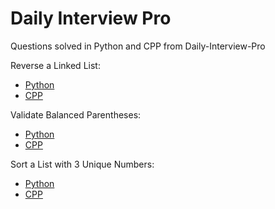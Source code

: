 # Daily Interview Pro
 Questions solved in Python and CPP from Daily-Interview-Pro
<div>
 Reverse a Linked List: 
 <ul>
  <li><a href="https://github.com/anishmo99/DailyInterviewPro/blob/master/reverseLinkedList.py">Python</a></li>
  <li><a href="https://github.com/anishmo99/DailyInterviewPro/blob/master/reverseLinkedList.cpp">CPP</a></li></ul>
</div>
<div>
 Validate Balanced Parentheses: 
 <ul>
  <li><a href="https://github.com/anishmo99/DailyInterviewPro/blob/master/validateBalancedParentheses.py">Python</a></li>
  <li><a href="https://github.com/anishmo99/DailyInterviewPro/blob/master/validateBalancedParentheses.cpp">CPP</a></li></ul>
</div>
<div>
Sort a List with 3 Unique Numbers: 
 <ul>
  <li><a href="https://github.com/anishmo99/DailyInterviewPro/blob/master/sort3UniqueNumbers.py">Python</a></li>
  <li><a href="https://github.com/anishmo99/DailyInterviewPro/blob/master/sort3UniqueNumbers.cpp">CPP</a></li></ul>
</div>

